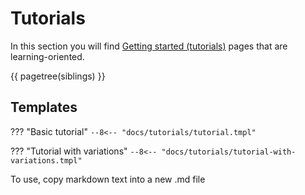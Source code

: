 # Tutorials

In this section you will find [Getting started (tutorials)](https://diataxis.fr/tutorials) pages that are learning-oriented.

{{ pagetree(siblings) }}

## Templates

??? "Basic tutorial"
    ```
    --8<-- "docs/tutorials/tutorial.tmpl"
    ```

??? "Tutorial with variations"
    ```
    --8<-- "docs/tutorials/tutorial-with-variations.tmpl"
    ```

To use, copy markdown text into a new .md file